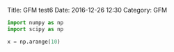 Title: GFM test6
Date: 2016-12-26 12:30
Category: GFM

```python
import numpy as np
import scipy as np

x = np.arange(10)
```

